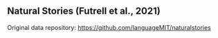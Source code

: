 ## Natural Stories (Futrell et al., 2021)

Original data repository: https://github.com/languageMIT/naturalstories